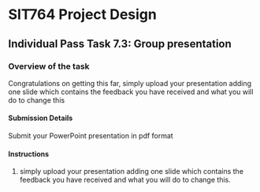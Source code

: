 <div id="banner"></div>

# SIT764 Project Design
## Individual Pass Task 7.3: Group presentation
### Overview of the task


Congratulations on getting this far, simply upload your presentation adding one slide which contains the feedback you have received and what you will do to change this

#### Submission Details
Submit your PowerPoint presentation in pdf format
#### Instructions

1. simply upload your presentation adding one slide which contains the feedback you have received and what you will do to change this.


<div style="page-break-after:always;"></div>
